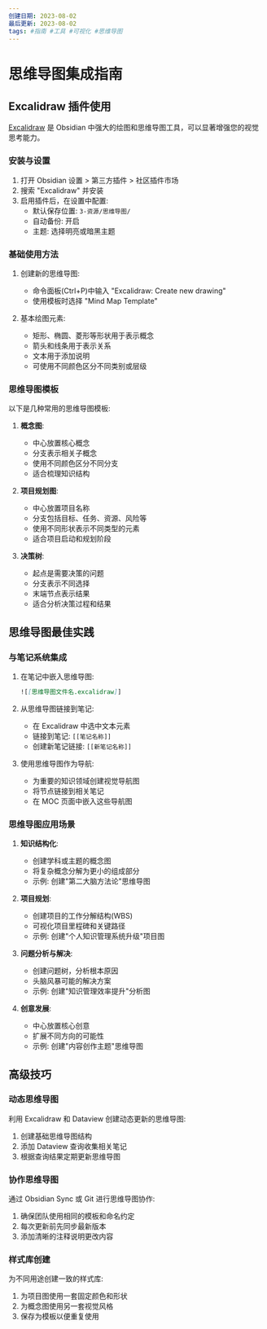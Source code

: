 ```yaml
---
创建日期: 2023-08-02
最后更新: 2023-08-02
tags: #指南 #工具 #可视化 #思维导图
---
```


# 思维导图集成指南

## Excalidraw 插件使用

[Excalidraw](https://github.com/zsviczian/obsidian-excalidraw-plugin) 是 Obsidian 中强大的绘图和思维导图工具，可以显著增强您的视觉思考能力。

### 安装与设置
1. 打开 Obsidian 设置 > 第三方插件 > 社区插件市场
2. 搜索 "Excalidraw" 并安装
3. 启用插件后，在设置中配置:
   - 默认保存位置: `3-资源/思维导图/`
   - 自动备份: 开启
   - 主题: 选择明亮或暗黑主题

### 基础使用方法
1. 创建新的思维导图:
   - 命令面板(Ctrl+P)中输入 "Excalidraw: Create new drawing"
   - 使用模板时选择 "Mind Map Template"

2. 基本绘图元素:
   - 矩形、椭圆、菱形等形状用于表示概念
   - 箭头和线条用于表示关系
   - 文本用于添加说明
   - 可使用不同颜色区分不同类别或层级

### 思维导图模板
以下是几种常用的思维导图模板:

1. **概念图**:
   - 中心放置核心概念
   - 分支表示相关子概念
   - 使用不同颜色区分不同分支
   - 适合梳理知识结构

2. **项目规划图**:
   - 中心放置项目名称
   - 分支包括目标、任务、资源、风险等
   - 使用不同形状表示不同类型的元素
   - 适合项目启动和规划阶段

3. **决策树**:
   - 起点是需要决策的问题
   - 分支表示不同选择
   - 末端节点表示结果
   - 适合分析决策过程和结果

## 思维导图最佳实践

### 与笔记系统集成
1. 在笔记中嵌入思维导图:
   ```md
   ![[思维导图文件名.excalidraw]]
   ```

2. 从思维导图链接到笔记:
   - 在 Excalidraw 中选中文本元素
   - 链接到笔记: `[[笔记名称]]`
   - 创建新笔记链接: `[[新笔记名称]]`

3. 使用思维导图作为导航:
   - 为重要的知识领域创建视觉导航图
   - 将节点链接到相关笔记
   - 在 MOC 页面中嵌入这些导航图

### 思维导图应用场景

1. **知识结构化**:
   - 创建学科或主题的概念图
   - 将复杂概念分解为更小的组成部分
   - 示例: 创建"第二大脑方法论"思维导图

2. **项目规划**:
   - 创建项目的工作分解结构(WBS)
   - 可视化项目里程碑和关键路径
   - 示例: 创建"个人知识管理系统升级"项目图

3. **问题分析与解决**:
   - 创建问题树，分析根本原因
   - 头脑风暴可能的解决方案
   - 示例: 创建"知识管理效率提升"分析图

4. **创意发展**:
   - 中心放置核心创意
   - 扩展不同方向的可能性
   - 示例: 创建"内容创作主题"思维导图

## 高级技巧

### 动态思维导图
利用 Excalidraw 和 Dataview 创建动态更新的思维导图:

1. 创建基础思维导图结构
2. 添加 Dataview 查询收集相关笔记
3. 根据查询结果定期更新思维导图

### 协作思维导图
通过 Obsidian Sync 或 Git 进行思维导图协作:

1. 确保团队使用相同的模板和命名约定
2. 每次更新前先同步最新版本
3. 添加清晰的注释说明更改内容

### 样式库创建
为不同用途创建一致的样式库:

1. 为项目图使用一套固定颜色和形状
2. 为概念图使用另一套视觉风格
3. 保存为模板以便重复使用 